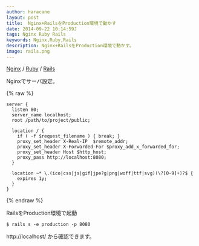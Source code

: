 ```yaml
---
author: haracane
layout: post
title:  Nginx+RailsをProduction環境で動かす
date: 2014-09-22 10:14:59J
tags: Nginx Ruby Rails
keywords: Nginx,Ruby,Rails
description: Nginx+RailsをProduction環境で動かす。
image: rails.png
---
```

[Nginx](/tags/nginx/) / [Ruby](/tags/ruby/) / [Rails](/tags/rails/)

Nginxでサーバ設定。

{% raw %}
<pre><code>server {
  listen 80;
  server_name localhost;
  root /path/to/project/public;

  location / {
    if ( -f $request_filename ) { break; }
    proxy_set_header X-Real-IP  $remote_addr;
    proxy_set_header X-Forwarded-For $proxy_add_x_forwarded_for;
    proxy_set_header Host $http_host;
    proxy_pass http://localhost:8080;
  }

  location ~* \.(ico|css|js|gif|jpe?g|png|woff|ttf|svg)(\?[0-9]+)?$ {
    expires 1y;
  }
}
</code></pre>
{% endraw %}

RailsをProduction環境で起動

    $ rails s -e production -p 8080

http://localhost/ から確認できます。
